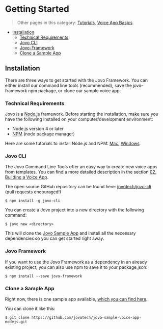 # Getting Started

> Other pages in this category: [Tutorials](tutorials.md), [Voice App Basics](voice-app-basics.md).

* [Installation](#installation)
  * [Technical Requirements](#technical-requirements)
  * [Jovo CLI](#jovo-cli)
  * [Jovo-Framework](#jovo-framework)
  * [Clone a Sample App](#clone-a-sample-app)


## Installation

There are three ways to get started with the Jovo Framework. You can either install our command line tools (recommended), save the jovo-framework npm package, or clone our sample voice app.

### Technical Requirements

Jovo is a [Node.js](https://nodejs.org/) framework. Before starting the installation, make sure you have the following installed on your computer/development environment:

* Node.js version 4 or later
* [NPM](https://www.npmjs.com/) (node package manager)

Here are some tutorials to install Node.js and NPM: [Mac](http://blog.teamtreehouse.com/install-node-js-npm-mac), [Windows](http://blog.teamtreehouse.com/install-node-js-npm-windows).

### Jovo CLI

The Jovo Command Line Tools offer an easy way to create new voice apps from templates. You can find a more detailed description in the section [02. Building a Voice App](../02_building-a-voice-app).

The open source GitHub repository can be found here: [jovotech/jovo-cli](https://github.com/jovotech/jovo-cli) (pull requests encouraged!)

```
$ npm install -g jovo-cli
```

You can create a Jovo project into a new directory with the following command:

```
$ jovo new <directory>
```

This will clone the [Jovo Sample App](#clone-a-sample-app) and install all the necessary dependencies so you can get started right away.

### Jovo Framework
If you want to use the Jovo Framework as a dependency in an already existing project, you can also use npm to save it to your package.json:

```
$ npm install --save jovo-framework
```

### Clone a Sample App

Right now, there is one sample app available, [which you can find here](https://github.com/jovotech/jovo-sample-voice-app-nodejs).

You can clone it like this:

```
$ git clone https://github.com/jovotech/jovo-sample-voice-app-nodejs.git
```